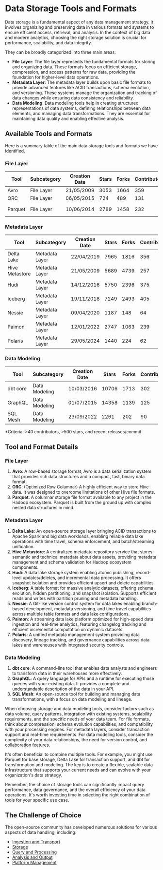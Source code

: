# Data Storage Tools and Formats

Data storage is a fundamental aspect of any data management strategy. It involves organizing and preserving data in various formats and systems to ensure efficient access, retrieval, and analysis. In the context of big data and modern analytics, choosing the right storage solution is crucial for performance, scalability, and data integrity.

They can be broadly categorized into three main areas:
- **File Layer**: The file layer represents the fundamental formats for storing and organizing data. These formats focus on efficient storage, compression, and access patterns for raw data, providing the foundation for higher-level data operations.
- **Metadata Layer**: The metadata layer builds upon basic file formats to provide advanced features like ACID transactions, schema evolution, and versioning. These systems manage the organization and tracking of data changes while ensuring data consistency and reliability.
- **Data Modeling**: Data modeling tools help in creating structured representations of data systems, defining relationships between data elements, and managing data transformations. They are essential for maintaining data quality and enabling effective analysis.

## Available Tools and Formats

Here is a summary table of the main data storage tools and formats we have identified.

### File Layer

| Tool | Subcategory | Creation Date | Stars | Forks | Contributors | Last Release | Latest Commit | Meets Criteria* | Link |
|---|---|---|---|---|---|---|---|---|---|
| Avro | File Layer | 21/05/2009 | 3053 | 1664 | 359 | 05/08/2024 | 18/04/2025 | Yes | https://github.com/apache/avro |
| ORC | File Layer | 06/05/2015 | 724 | 489 | 131 | 20/03/2025 | 22/04/2025 | Yes | https://github.com/apache/orc |
| Parquet | File Layer | 10/06/2014 | 2789 | 1458 | 232 | 14/03/2025 | 17/04/2025 | Yes | https://github.com/apache/parquet-mr |

### Metadata Layer

| Tool | Subcategory | Creation Date | Stars | Forks | Contributors | Last Release | Latest Commit | Meets Criteria* | Link |
|---|---|---|---|---|---|---|---|---|---|
| Delta Lake | Metadata Layer | 22/04/2019 | 7965 | 1816 | 356 | 06/01/2025 | 23/04/2025 | Yes | https://github.com/delta-io/delta |
| Hive Metastore | Metadata Layer | 21/05/2009 | 5689 | 4739 | 257 | N/A | 23/04/2025 | Yes | https://github.com/apache/hive |
| Hudi | Metadata Layer | 14/12/2016 | 5750 | 2396 | 375 | 19/02/2025 | 23/04/2025 | Yes | https://github.com/apache/hudi |
| Iceberg | Metadata Layer | 19/11/2018 | 7249 | 2493 | 405 | 19/03/2025 | 23/04/2025 | Yes | https://github.com/apache/iceberg |
| Nessie | Metadata Layer | 09/04/2020 | 1187 | 148 | 64 | 08/04/2025 | 23/04/2025 | Yes | https://github.com/projectnessie/nessie |
| Paimon | Metadata Layer | 12/01/2022 | 2747 | 1063 | 239 | N/A | 23/04/2025 | Yes | https://github.com/apache/paimon |
| Polaris | Metadata Layer | 29/05/2024 | 1440 | 224 | 62 | 25/02/2025 | 23/04/2025 | Yes | https://github.com/apache/polaris |

### Data Modeling

| Tool | Subcategory | Creation Date | Stars | Forks | Contributors | Last Release | Latest Commit | Meets Criteria* | Link |
|---|---|---|---|---|---|---|---|---|---|
| dbt core | Data Modeling | 10/03/2016 | 10706 | 1713 | 302 | 02/04/2025 | 23/04/2025 | Yes | https://github.com/dbt-labs/dbt-core |
| GraphQL | Data Modeling | 01/07/2015 | 14358 | 1139 | 125 | 27/10/2021 | 17/04/2025 | Yes | https://github.com/graphql/graphql-spec |
| SQL Mesh | Data Modeling | 23/09/2022 | 2261 | 202 | 90 | 22/04/2025 | 23/04/2025 | Yes | https://github.com/TobikoData/sqlmesh |

*Criteria: >40 contributors, >500 stars, and recent releases/commit

## Tool and Format Details

### File Layer

1. **Avro**: A row-based storage format, Avro is a data serialization system that provides rich data structures and a compact, fast, binary data format.
2. **ORC**: (Optimized Row Columnar) A highly efficient way to store Hive data. It was designed to overcome limitations of other Hive file formats.
3. **Parquet**: A columnar storage file format available to any project in the Hadoop ecosystem. Parquet is built from the ground up with complex nested data structures in mind.

### Metadata Layer

1. **Delta Lake**: An open-source storage layer bringing ACID transactions to Apache Spark and big data workloads, enabling reliable data lake operations with time travel, schema enforcement, and batch/streaming unification.
2. **Hive Metastore**: A centralized metadata repository service that stores semantic and technical metadata about data assets, providing metadata management and schema validation for Hadoop ecosystem components.
3. **Hudi**: A data lake storage system enabling atomic publishing, record-level updates/deletes, and incremental data processing. It offers snapshot isolation and provides efficient upsert and delete capabilities.
4. **Iceberg**: A table format for massive analytic datasets, offering schema evolution, hidden partitioning, and snapshot isolation. Supports efficient reads and writes with partition pruning and metadata handling.
5. **Nessie**: A Git-like version control system for data lakes enabling branch-based development, metadata versioning, and time travel capabilities across multiple table formats and data lake configurations.
6. **Paimon**: A streaming data lake platform optimized for high-speed data ingestion and real-time analytics, featuring changelog tracking and efficient incremental computation on dynamic datasets.
7. **Polaris**: A unified metadata management system providing data discovery, lineage tracking, and governance capabilities across data lakes and warehouses with integrated security controls.

### Data Modeling

1. **dbt core**: A command-line tool that enables data analysts and engineers to transform data in their warehouses more effectively.
2. **GraphQL**: A query language for APIs and a runtime for executing those queries with your existing data. It provides a complete and understandable description of the data in your API.
3. **SQL Mesh**: An open-source tool for building and managing data transformations, with a focus on data modeling and lineage.

When choosing storage and data modeling tools, consider factors such as data volume, query patterns, integration with existing systems, scalability requirements, and the specific needs of your data team. For file formats, think about compression, schema evolution capabilities, and compatibility with your processing engines. For metadata layers, consider transaction support and real-time requirements. For data modeling tools, consider the complexity of your data relationships, the need for version control, and collaboration features.

It's often beneficial to combine multiple tools. For example, you might use Parquet for base storage, Delta Lake for transaction support, and dbt for transformation and modeling. The key is to create a flexible, scalable data infrastructure that supports your current needs and can evolve with your organization's data strategy.

Remember, the choice of storage tools can significantly impact query performance, data governance, and the overall efficiency of your data operations. It's worth investing time in selecting the right combination of tools for your specific use case.

## The Challenge of Choice
The open-source community has developed numerous solutions for various aspects of data handling, including:
- [Ingestion and Transport](01.ingestion_and_transport.md)
- [Storage](02.storage.md)
- [Query and Processing](03.query_and_processing.md)
- [Analysis and Output](04.analysis_and_output.md)
- [Platform Management](05.platform_management.md)